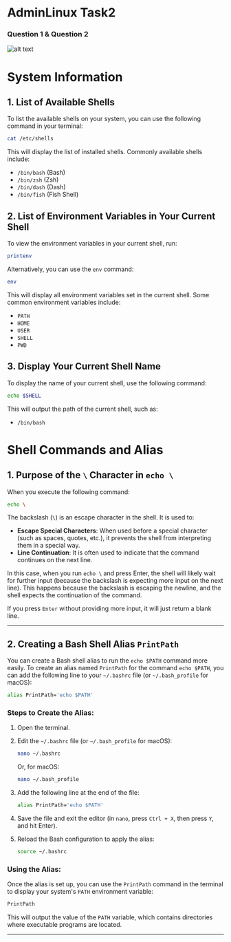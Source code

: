 AdminLinux Task2
=======

### Question 1 & Question 2
![alt text](binary_search.png "Title")

# System Information

## 1. List of Available Shells

To list the available shells on your system, you can use the following command in your terminal:

```bash
cat /etc/shells
```

This will display the list of installed shells. Commonly available shells include:
- `/bin/bash` (Bash)
- `/bin/zsh` (Zsh)
- `/bin/dash` (Dash)
- `/bin/fish` (Fish Shell)

## 2. List of Environment Variables in Your Current Shell

To view the environment variables in your current shell, run:

```bash
printenv
```

Alternatively, you can use the `env` command:

```bash
env
```

This will display all environment variables set in the current shell. Some common environment variables include:
- `PATH`
- `HOME`
- `USER`
- `SHELL`
- `PWD`

## 3. Display Your Current Shell Name

To display the name of your current shell, use the following command:

```bash
echo $SHELL
```

This will output the path of the current shell, such as:
- `/bin/bash`
  

# Shell Commands and Alias

## 1. Purpose of the `\` Character in `echo \`

When you execute the following command:

```bash
echo \
```

The backslash (`\`) is an escape character in the shell. It is used to:

- **Escape Special Characters**: When used before a special character (such as spaces, quotes, etc.), it prevents the shell from interpreting them in a special way. 
- **Line Continuation**: It is often used to indicate that the command continues on the next line.

In this case, when you run `echo \` and press Enter, the shell will likely wait for further input (because the backslash is expecting more input on the next line). This happens because the backslash is escaping the newline, and the shell expects the continuation of the command.

If you press `Enter` without providing more input, it will just return a blank line.

---

## 2. Creating a Bash Shell Alias `PrintPath`

You can create a Bash shell alias to run the `echo $PATH` command more easily. To create an alias named `PrintPath` for the command `echo $PATH`, you can add the following line to your `~/.bashrc` file (or `~/.bash_profile` for macOS):

```bash
alias PrintPath='echo $PATH'
```

### Steps to Create the Alias:

1. Open the terminal.
2. Edit the `~/.bashrc` file (or `~/.bash_profile` for macOS):
   ```bash
   nano ~/.bashrc
   ```
   Or, for macOS:
   ```bash
   nano ~/.bash_profile
   ```

3. Add the following line at the end of the file:
   ```bash
   alias PrintPath='echo $PATH'
   ```

4. Save the file and exit the editor (in `nano`, press `Ctrl + X`, then press `Y`, and hit Enter).

5. Reload the Bash configuration to apply the alias:
   ```bash
   source ~/.bashrc
   ```

### Using the Alias:

Once the alias is set up, you can use the `PrintPath` command in the terminal to display your system's `PATH` environment variable:

```bash
PrintPath
```

This will output the value of the `PATH` variable, which contains directories where executable programs are located.

---
